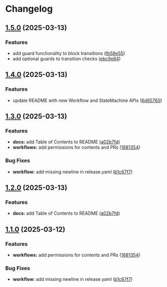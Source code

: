 # Changelog

## [1.5.0](https://github.com/vandetho/symflow/compare/v1.4.0...v1.5.0) (2025-03-13)


### Features

* add guard functionality to block transitions ([fb58e55](https://github.com/vandetho/symflow/commit/fb58e55a29df1d11c1ac7cdfbb871c17b1329676))
* add optional guards to transition checks ([ebc9e84](https://github.com/vandetho/symflow/commit/ebc9e84f9449984131168a29b569d0f004a264b6))

## [1.4.0](https://github.com/vandetho/symflow/compare/v1.3.0...v1.4.0) (2025-03-13)


### Features

* update README with new Workflow and StateMachine APIs ([6d65760](https://github.com/vandetho/symflow/commit/6d65760d7aad13180685c5d27d0e50218f1dd8e1))

## [1.3.0](https://github.com/vandetho/symflow/compare/v1.2.0...v1.3.0) (2025-03-13)


### Features

* **docs:** add Table of Contents to README ([a02b7fd](https://github.com/vandetho/symflow/commit/a02b7fd8420c5f2cd75fb2d5049509d9da34500c))
* **workflows:** add permissions for contents and PRs ([1681354](https://github.com/vandetho/symflow/commit/1681354935b5bae421a0b87357863529f5e8a7ca))


### Bug Fixes

* **workflow:** add missing newline in release.yaml ([b1c67f7](https://github.com/vandetho/symflow/commit/b1c67f756e4f582002944801eb85de8f1cd7eac2))

## [1.2.0](https://github.com/vandetho/symflow/compare/v1.1.0...v1.2.0) (2025-03-13)


### Features

* **docs:** add Table of Contents to README ([a02b7fd](https://github.com/vandetho/symflow/commit/a02b7fd8420c5f2cd75fb2d5049509d9da34500c))

## [1.1.0](https://github.com/vandetho/symflow/compare/1.0.7...v1.1.0) (2025-03-12)


### Features

* **workflows:** add permissions for contents and PRs ([1681354](https://github.com/vandetho/symflow/commit/1681354935b5bae421a0b87357863529f5e8a7ca))


### Bug Fixes

* **workflow:** add missing newline in release.yaml ([b1c67f7](https://github.com/vandetho/symflow/commit/b1c67f756e4f582002944801eb85de8f1cd7eac2))
